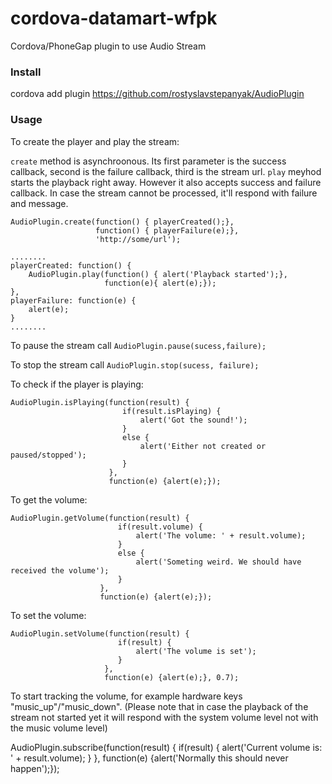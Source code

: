 # cordova-datamart-wfpk
Cordova/PhoneGap plugin to use Audio Stream



### Install
cordova add plugin https://github.com/rostyslavstepanyak/AudioPlugin


### Usage
To create the player and play the stream:

````create```` method is asynchroonous. Its first parameter is the success callback, second is the failure callback, third is the stream url.
````play```` meyhod starts the playback right away. However it also accepts success and failure callback. In case the stream cannot be processed, it'll respond with failure and message.


````
AudioPlugin.create(function() { playerCreated();},
                   function() { playerFailure(e);},
                   'http://some/url');

........
playerCreated: function() {
    AudioPlugin.play(function() { alert('Playback started');},
                     function(e){ alert(e);});
},
playerFailure: function(e) {
    alert(e);
}
........

````

To pause the stream call ````AudioPlugin.pause(sucess,failure);````

To stop the stream call ````AudioPlugin.stop(sucess, failure);````

To check if the player is playing:

````
AudioPlugin.isPlaying(function(result) {
                         if(result.isPlaying) {
                             alert('Got the sound!');
                         }
                         else {
                             alert('Either not created or paused/stopped');
                         }
                      }, 
                      function(e) {alert(e);});

````

To get the volume:

````
AudioPlugin.getVolume(function(result) {
                        if(result.volume) {
                            alert('The volume: ' + result.volume);
                        }
                        else {
                            alert('Someting weird. We should have received the volume');
                        }
                    }, 
                    function(e) {alert(e);});

````


To set the volume:

````
AudioPlugin.setVolume(function(result) {
                        if(result) {
                            alert('The volume is set');
                        }
                     }, 
                     function(e) {alert(e);}, 0.7);

````

To start tracking the volume, for example hardware keys "music_up"/"music_down". (Please note that in case the playback of the stream not started yet it will respond with the system volume level not with the music volume level)

AudioPlugin.subscribe(function(result) {
                            if(result) {
                                alert('Current volume is: ' + result.volume);
                            }
                      }, 
                      function(e) {alert('Normally this should never happen');});







